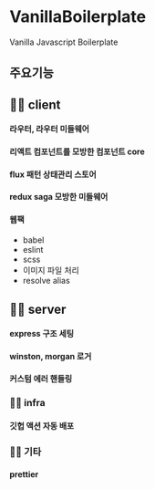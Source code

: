# VanillaBoilerplate
Vanilla Javascript Boilerplate

## 주요기능

## 🧙‍♂️ client
#### 라우터, 라우터 미들웨어
#### 리액트 컴포넌트를 모방한 컴포넌트 core
#### flux 패턴 상태관리 스토어
#### redux saga 모방한 미들웨어
#### 웹팩
- babel
- eslint
- scss
- 이미지 파일 처리
- resolve alias


## 🧙‍♂️ server
#### express 구조 세팅
#### winston, morgan 로거 
#### 커스텀 에러 핸들링 

### 🧙‍♂️ infra
#### 깃헙 액션 자동 배포

### 🧙‍♂️ 기타
#### prettier
